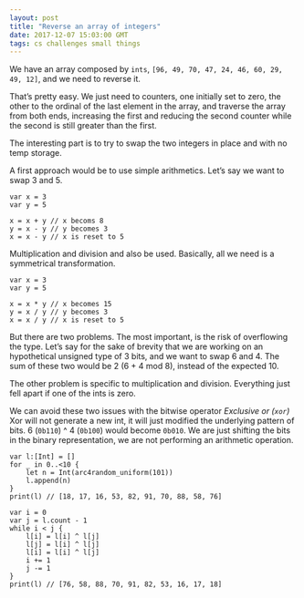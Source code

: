 ```yaml
---
layout: post
title: "Reverse an array of integers"
date: 2017-12-07 15:03:00 GMT
tags: cs challenges small things
---
```


We have an array composed by `ints`, `[96, 49, 70, 47, 24, 46, 60, 29, 49, 12]`, and we need to reverse it. 

That’s pretty easy. We just need to counters, one initially set to zero, the other to the ordinal of the last element in the array, and traverse the array from both ends, increasing the first and reducing the second counter while the second is still greater than the first. 

The interesting part is to try to swap the two integers in place and with no temp storage. 

A first approach would be to use simple arithmetics. Let’s say we want to swap 3 and 5. 

```
var x = 3
var y = 5

x = x + y // x becoms 8
y = x - y // y becomes 3
x = x - y // x is reset to 5
``` 

Multiplication and division and also be used. Basically, all we need is a symmetrical transformation. 

```
var x = 3
var y = 5

x = x * y // x becomes 15
y = x / y // y becomes 3
x = x / y // x is reset to 5
```

But there are two problems. The most important, is the risk of overflowing the type. Let’s say for the sake of brevity that we are working on an hypothetical unsigned type of 3 bits, and we want to swap 6 and 4. The sum of these two would be 2 (6 + 4 mod 8), instead of the expected 10. 

The other problem is specific to multiplication and division. Everything just fell apart if one of the ints is zero. 

We can avoid these two issues with the bitwise operator *Exclusive or (`xor`)* Xor will not generate a new int, it will just modified the underlying pattern of bits. 6 (`0b110`) ^ 4 (`0b100`) would become `0b010`. We are just shifting the bits in the binary representation, we are not performing an arithmetic operation. 

```
var l:[Int] = []
for _ in 0..<10 {
    let n = Int(arc4random_uniform(101))
    l.append(n)
}
print(l) // [18, 17, 16, 53, 82, 91, 70, 88, 58, 76]

var i = 0
var j = l.count - 1
while i < j {
    l[i] = l[i] ^ l[j]
    l[j] = l[i] ^ l[j]
    l[i] = l[i] ^ l[j]
    i += 1
    j -= 1
}
print(l) // [76, 58, 88, 70, 91, 82, 53, 16, 17, 18]
```